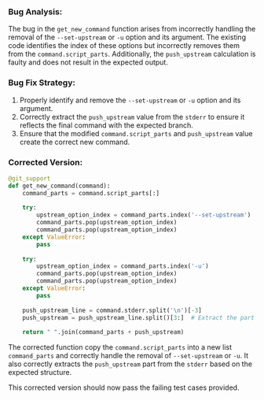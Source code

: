 ### Bug Analysis:
The bug in the `get_new_command` function arises from incorrectly handling the removal of the `--set-upstream` or `-u` option and its argument. The existing code identifies the index of these options but incorrectly removes them from the `command.script_parts`. Additionally, the `push_upstream` calculation is faulty and does not result in the expected output.

### Bug Fix Strategy:
1. Properly identify and remove the `--set-upstream` or `-u` option and its argument.
2. Correctly extract the `push_upstream` value from the `stderr` to ensure it reflects the final command with the expected branch.
3. Ensure that the modified `command.script_parts` and `push_upstream` value create the correct new command.

### Corrected Version:

```python
@git_support
def get_new_command(command):
    command_parts = command.script_parts[:]
    
    try:
        upstream_option_index = command_parts.index('--set-upstream')
        command_parts.pop(upstream_option_index)
        command_parts.pop(upstream_option_index)
    except ValueError:
        pass
    
    try:
        upstream_option_index = command_parts.index('-u')
        command_parts.pop(upstream_option_index)
        command_parts.pop(upstream_option_index)
    except ValueError:
        pass
    
    push_upstream_line = command.stderr.split('\n')[-3]
    push_upstream = push_upstream_line.split()[3:]  # Extract the part after 'git push'
    
    return " ".join(command_parts + push_upstream)
```

The corrected function copy the `command.script_parts` into a new list `command_parts` and correctly handle the removal of `--set-upstream` or `-u`. It also correctly extracts the `push_upstream` part from the `stderr` based on the expected structure.

This corrected version should now pass the failing test cases provided.